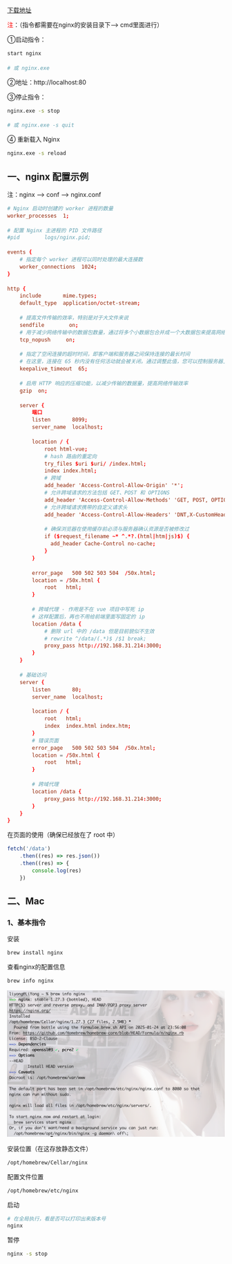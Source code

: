 [下载地址](https://nginx.org/en/download.html)

<font color=red>注</font>：（指令都需要在nginx的安装目录下——> cmd里面进行）

①启动指令：

```bash
start nginx

# 或 nginx.exe
```

②地址：http://localhost:80

③停止指令：

```bash
nginx.exe -s stop

# 或 nginx.exe -s quit
```

④ 重新载入 Nginx

```bash
nginx.exe -s reload
```

## 一、nginx 配置示例

注：nginx ——> conf ——> nginx.conf

```conf
# Nginx 启动时创建的 worker 进程的数量
worker_processes  1;

# 配置 Nginx 主进程的 PID 文件路径
#pid        logs/nginx.pid;

events {
	# 指定每个 worker 进程可以同时处理的最大连接数
    worker_connections  1024;
}

http {
    include       mime.types;
    default_type  application/octet-stream;

	# 提高文件传输的效率，特别是对于大文件来说
    sendfile        on;
    # 用于减少网络传输中的数据包数量，通过将多个小数据包合并成一个大数据包来提高网络传输的效率
    tcp_nopush     on;

	# 指定了空闲连接的超时时间，即客户端和服务器之间保持连接的最长时间
	# 在这里，连接在 65 秒内没有任何活动就会被关闭。通过调整此值，您可以控制服务器上空闲连接的数量，以及资源的有效利用程度
    keepalive_timeout  65;

	# 启用 HTTP 响应的压缩功能，以减少传输的数据量，提高网络传输效率
    gzip  on;

    server {
    	端口
        listen       8099;
        server_name  localhost;
        
        location / {
            root html-vue;
            # hash 路由的重定向
            try_files $uri $uri/ /index.html;
            index index.html;
            # 跨域
            add_header 'Access-Control-Allow-Origin' '*';
            # 允许跨域请求的方法包括 GET、POST 和 OPTIONS
            add_header 'Access-Control-Allow-Methods' 'GET, POST, OPTIONS';
            # 允许跨域请求携带的自定义请求头
            add_header 'Access-Control-Allow-Headers' 'DNT,X-CustomHeader,Keep-Alive,User-Agent,X-Requested-With,If-Modified-Since,Cache-Control,Content-Type';
            
            # 确保浏览器在使用缓存前必须与服务器确认资源是否被修改过
            if ($request_filename ~* ^.*?.(html|htm|js)$) {
              add_header Cache-Control no-cache;
            }
        }

        error_page   500 502 503 504  /50x.html;
        location = /50x.html {
            root   html;
        }

        # 跨域代理 - 作用是不在 vue 项目中写死 ip
        # 这样配置后，再也不用给前端里面写固定的 ip
        location /data {
            # 删除 url 中的 /data 但是目前貌似不生效
            # rewrite ^/data/(.*)$ /$1 break;
            proxy_pass http://192.168.31.214:3000;
        }
    }

    # 基础访问
    server {
        listen       80;
        server_name  localhost;

        location / {
            root   html;
            index  index.html index.htm;
        }
        # 错误页面
        error_page   500 502 503 504  /50x.html;
        location = /50x.html {
            root   html;
        }

        # 跨域代理
        location /data {
            proxy_pass http://192.168.31.214:3000;
        }
    }
}
```

在页面的使用（确保已经放在了 root 中）

```javascript
fetch('/data')
    .then((res) => res.json())
    .then((res) => {
        console.log(res)
    })
```

## 二、Mac 

### 1、基本指令

安装

```bash
brew install nginx
```

查看nginx的配置信息

```bash
brew info nginx
```

![image-20250427234842089](./images/image-20250427234842089.png)

安装位置（在这存放静态文件）

```bash
/opt/homebrew/Cellar/nginx
```

配置文件位置

```bash
/opt/homebrew/etc/nginx
```

启动

```bash
# 在全局执行，看是否可以打印出来版本号
nginx
```

暂停

```bash
nginx -s stop
```

